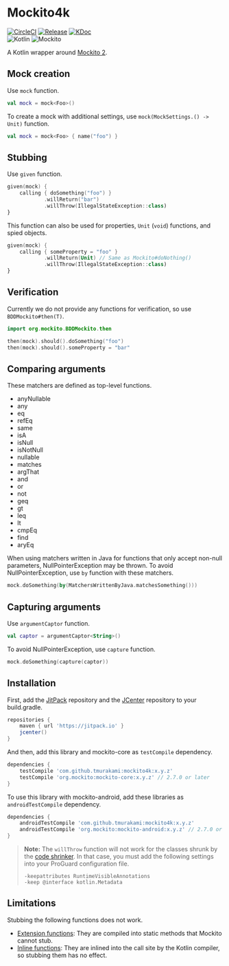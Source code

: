 # Mockito4k

[![CircleCI](https://circleci.com/gh/tmurakami/mockito4k.svg?style=shield)](https://circleci.com/gh/tmurakami/mockito4k)
[![Release](https://jitpack.io/v/tmurakami/mockito4k.svg)](https://jitpack.io/#tmurakami/mockito4k)
[![KDoc](https://img.shields.io/badge/KDoc-0.8.1-brightgreen.svg)](https://jitpack.io/com/github/tmurakami/mockito4k/0.8.1/javadoc/mockito4k/com.github.tmurakami.mockito4k/)<br>
![Kotlin](https://img.shields.io/badge/Kotlin-1.0.7%2B-blue.svg)
![Mockito](https://img.shields.io/badge/Mockito-2.7%2B-blue.svg)

A Kotlin wrapper around [Mockito 2](http://site.mockito.org/).

## Mock creation

Use `mock` function.

```kotlin
val mock = mock<Foo>()
```

To create a mock with additional settings, use `mock(MockSettings.() -> Unit)` function.

```kotlin
val mock = mock<Foo> { name("foo") }
```

## Stubbing

Use `given` function.

```kotlin
given(mock) {
    calling { doSomething("foo") }
            .willReturn("bar")
            .willThrow(IllegalStateException::class)
}
```

This function can also be used for properties, `Unit` (`void`) functions, and spied objects.

```kotlin
given(mock) {
    calling { someProperty = "foo" }
            .willReturn(Unit) // Same as Mockito#doNothing()
            .willThrow(IllegalStateException::class)
}
```

## Verification

Currently we do not provide any functions for verification, so use `BDDMockito#then(T)`.

```kotlin
import org.mockito.BDDMockito.then

then(mock).should().doSomething("foo")
then(mock).should().someProperty = "bar"
```

## Comparing arguments

These matchers are defined as top-level functions.
- anyNullable
- any
- eq
- refEq
- same
- isA
- isNull
- isNotNull
- nullable
- matches
- argThat
- and
- or
- not
- geq
- gt
- leq
- lt
- cmpEq
- find
- aryEq

When using matchers written in Java for functions that only accept non-null parameters, NullPointerException may be thrown.
To avoid NullPointerException, use `by` function with these matchers.

```kotlin
mock.doSomething(by(MatchersWrittenByJava.matchesSomething()))
```

## Capturing arguments

Use `argumentCaptor` function.

```kotlin
val captor = argumentCaptor<String>()
```

To avoid NullPointerException, use `capture` function.

```kotlin
mock.doSomething(capture(captor))
```

## Installation

First, add the [JitPack](https://jitpack.io/) repository and the [JCenter](https://bintray.com/bintray/jcenter) repository to your build.gradle.

```groovy
repositories {
    maven { url 'https://jitpack.io' }
    jcenter()
}
```

And then, add this library and mockito-core as `testCompile` dependency.

```groovy
dependencies {
    testCompile 'com.github.tmurakami:mockito4k:x.y.z'
    testCompile 'org.mockito:mockito-core:x.y.z' // 2.7.0 or later
}
```

To use this library with mockito-android, add these libraries as `androidTestCompile` dependency.

```groovy
dependencies {
    androidTestCompile 'com.github.tmurakami:mockito4k:x.y.z'
    androidTestCompile 'org.mockito:mockito-android:x.y.z' // 2.7.0 or later
}
```

> **Note:** The `willThrow` function will not work for the classes shrunk by the [code shrinker](https://developer.android.com/studio/build/shrink-code.html#shrink-code). In that case, you must add the following settings into your ProGuard configuration file.
>
> ```
> -keepattributes RuntimeVisibleAnnotations
> -keep @interface kotlin.Metadata
> ```

## Limitations

Stubbing the following functions does not work.

- [Extension functions](https://kotlinlang.org/docs/reference/extensions.html): They are compiled into static methods that Mockito cannot stub.
- [Inline functions](https://kotlinlang.org/docs/reference/inline-functions.html): They are inlined into the call site by the Kotlin compiler, so stubbing them has no effect.
